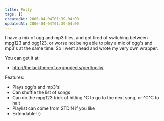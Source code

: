 ```yaml
---
title: Polly
tags: []
createdAt: 2006-04-04T01:39-04:00
updatedAt: 2006-04-04T01:39-04:00
---
```


I have a mix of ogg and mp3 files, and got tired of switching between mpg123 and ogg123, or worse not being able to play a mix of ogg's and mp3's at the same time. So I went ahead and wrote my very own wrapper.

You can get it at:
* http://thelackthereof.org/projects/perl/polly/

Features:
* Plays ogg's and mp3's!
* Can shuffle the list of songs
* Can do the mpg123 trick of hitting ^C to go to the next song, or ^C^C to halt
* Playlist can come from STDIN if you like
* Extendable! :)

